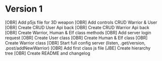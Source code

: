 # Version 1

[OBR] Add p5js file for 3D weapon
[OBR] Add controls CRUD Warrior & User
[OBR] Create CRUD User Api back
[OBR] Create CRUD Warrior Api back
[OBR] Create Warrior, Human & Elf class methods
[OBR] Add server login request
[OBR] Create User class
[OBR] Create Human & Elf class
[OBR] Create Warrior class
[OBR] Start full config server (listen, .get/version, .post/addNewWarrior)
[OBR] Add first class js file
[JBE] Create hierarchy tree
[OBR] Create README and changelog